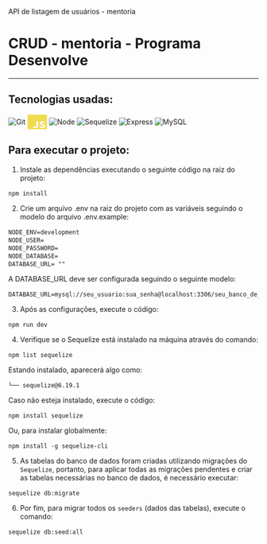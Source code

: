 <!-- # Projeto Desenvolve 2022 Squad 1

## Integrantes
- [Pedro Gomes](https://github.com/pgomesdev)
- [Liliam Oliveira](https://github.com/Lihsolive)
- [Stephane Malo](https://github.com/gstephanie)
- [Lucas Matheus](https://github.com/LucasMatheus12 ) -->

API de listagem de usuários - mentoria

# CRUD - mentoria - Programa Desenvolve
___

## Tecnologias usadas:

<div style="display: inline-block">
  <img align="center" alt="Git" height="30" width="40" src="https://cdn.jsdelivr.net/gh/devicons/devicon/icons/git/git-original.svg"> 
  <img align="center" alt="Javascript" height="30" width="40" src="https://raw.githubusercontent.com/devicons/devicon/master/icons/javascript/javascript-plain.svg">
  <img align="center" alt="Node" height="30" width="40" src="https://cdn.jsdelivr.net/gh/devicons/devicon/icons/nodejs/nodejs-original.svg" >
  <img  align="center" alt="Sequelize" height="80" width="100" src="https://cdn.jsdelivr.net/gh/devicons/devicon/icons/sequelize/sequelize-original-wordmark.svg" />
  <img  align="center" alt="Express" height="80" width="100" src="https://cdn.jsdelivr.net/gh/devicons/devicon/icons/express/express-original-wordmark.svg" />
  <img  align="center" alt="MySQL" height="60" width="80" src="https://cdn.jsdelivr.net/gh/devicons/devicon/icons/mysql/mysql-original-wordmark.svg" /> 
</div>


## Para executar o projeto:

1.	Instale as dependências executando o seguinte código na raiz do projeto:
    
```
npm install
```

2.	Crie um arquivo .env na raiz do projeto com as variáveis seguindo o modelo do arquivo .env.example:
```
NODE_ENV=development
NODE_USER= 
NODE_PASSWORD=
NODE_DATABASE= 
DATABASE_URL= ""
```

A DATABASE_URL deve ser configurada seguindo o seguinte modelo: 

```
DATABASE_URL=mysql://seu_usuario:sua_senha@localhost:3306/seu_banco_de_dados
```
3. Após as configurações, execute o código:
```
npm run dev
```

4. Verifique se o Sequelize está instalado na máquina através do comando: 
```
npm list sequelize
```
Estando instalado, aparecerá algo como: 
```
└── sequelize@6.19.1
```

Caso não esteja instalado, execute o código: 
```
npm install sequelize
```
Ou, para instalar globalmente:

```
npm install -g sequelize-cli 
```

5. As tabelas do banco de dados foram criadas utilizando migrações do ```Sequelize```, portanto, para aplicar todas as migrações pendentes e criar as tabelas necessárias no banco de dados, é necessário executar:
```
sequelize db:migrate
```

6. Por fim, para migrar todos os ```seeders``` (dados das tabelas), execute o comando:
```
sequelize db:seed:all
```
